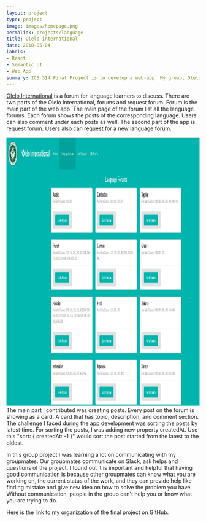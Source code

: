 ```yaml
---
layout: project
type: project
image: images/homepage.png
permalink: projects/language
title: Olelo-international
date: 2018-05-04
labels:
- React
- Semantic UI
- Web App
summary: ICS 314 Final Project is to develop a web-app. My group, Olelo International made an app that is for students and faculties in UHM who is learning or interesting to learn about foreign languages.
---
```


[Olelo International](http://olelointernational.meteorapp.com/#/) is a forum for language learners to discuss. There are two parts of the Olelo International, forums and request forum. Forum is the main part of the web app. The main page of the forum list all the language forums. Each forum shows the posts of the corresponding language. Users can also comment under each posts as well. The second part of the app is request forum. Users also can request for a new language forum. 



<img src="../images/forum.PNG"  width="700" height="700">
The main part I contributed was creating posts. Every post on the forum is showing as a card. A card that has topic, description, and comment section. The challenge I faced during the app development was sorting the posts by latest time. For sorting the posts, I was adding new property createdAt. Use this "sort: { createdAt: -1 }" would sort the post started from the latest to the oldest. 


In this group project I was learning a lot on communicating with my groupmates. Our groupmates communicate on Slack, ask helps and questions of the project. I found out it is important and helpful that having good communication is because other groupmates can know what you are working on, the current status of the work, and they can provide help like finding mistake and give new idea on how to solve the problem you have. Without communication, people in the group can't help you or know what you are trying to do. 


Here is the [link](https://github.com/olelo-international/Final-Project-App) to my organization of the final project on GitHub.
